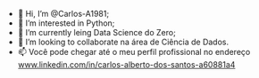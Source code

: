 - 👋 Hi, I’m @Carlos-A1981;
- 👀 I’m interested in  Python;  
- 🌱 I’m currently leing Data Science do Zero; 
- 💞️ I’m looking to collaborate  na área de Ciência de Dados.
- 📫 Você pode chegar até o meu perfil profissional no endereço www.linkedin.com/in/carlos-alberto-dos-santos-a60881a4  
  


<!---
Carlos-A1981/Carlos-A1981 is a ✨ special ✨ repository because its `README.md` (this file) appears on your GitHub profile.
You can click the Preview link to take a look at your changes.
--->
